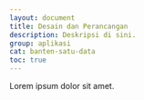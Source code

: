 ```yaml
---
layout: document
title: Desain dan Perancangan
description: Deskripsi di sini.
group: aplikasi
cat: banten-satu-data
toc: true
---
```


Lorem ipsum dolor sit amet.
